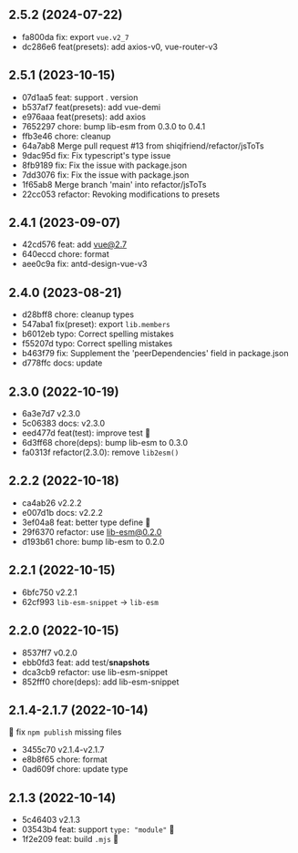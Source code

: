 ## 2.5.2 (2024-07-22)

- fa800da fix: export `vue.v2_7`
- dc286e6 feat(presets): add axios-v0, vue-router-v3

## 2.5.1 (2023-10-15)

- 07d1aa5 feat: support . version
- b537af7 feat(presets): add vue-demi
- e976aaa feat(presets): add axios
- 7652297 chore: bump lib-esm from 0.3.0 to 0.4.1
- ffb3e46 chore: cleanup
- 64a7ab8 Merge pull request #13 from shiqifriend/refactor/jsToTs
- 9dac95d fix: Fix typescript's type issue
- 8fb9189 fix: Fix the issue with package.json
- 7dd3076 fix: Fix the issue with package.json
- 1f65ab8 Merge branch 'main' into refactor/jsToTs
- 22cc053 refactor: Revoking modifications to presets

## 2.4.1 (2023-09-07)

- 42cd576 feat: add vue@2.7
- 640eccd chore: format
- aee0c9a fix: antd-design-vue-v3

## 2.4.0 (2023-08-21)

- d28bff8 chore: cleanup types
- 547aba1 fix(preset): export `lib.members`
- b6012eb typo: Correct spelling mistakes
- f55207d typo: Correct spelling mistakes
- b463f79 fix: Supplement the 'peerDependencies' field in package.json
- d778ffc docs: update

## 2.3.0 (2022-10-19)

- 6a3e7d7 v2.3.0
- 5c06383 docs: v2.3.0
- eed477d feat(test): improve test 🌱
- 6d3ff68 chore(deps): bump lib-esm to 0.3.0
- fa0313f refactor(2.3.0): remove `lib2esm()`

## 2.2.2 (2022-10-18)

- ca4ab26 v2.2.2
- e007d1b docs: v2.2.2
- 3ef04a8 feat: better type define 🌱
- 29f6370 refactor: use lib-esm@0.2.0
- d193b61 chore: bump lib-esm to 0.2.0

## 2.2.1 (2022-10-15)

- 6bfc750 v2.2.1
- 62cf993 `lib-esm-snippet` -> `lib-esm`

## 2.2.0 (2022-10-15)

- 8537ff7 v0.2.0
- ebb0fd3 feat: add test/__snapshots__
- dca3cb9 refactor: use lib-esm-snippet
- 852fff0 chore(deps): add lib-esm-snippet

## 2.1.4-2.1.7 (2022-10-14)

🐞 fix `npm publish` missing files

- 3455c70 v2.1.4-v2.1.7
- e8b8f65 chore: format
- 0ad609f chore: update type

## 2.1.3 (2022-10-14)

- 5c46403 v2.1.3
- 03543b4 feat: support `type: "module"` 🌱
- 1f2e209 feat: build `.mjs` 🚀
